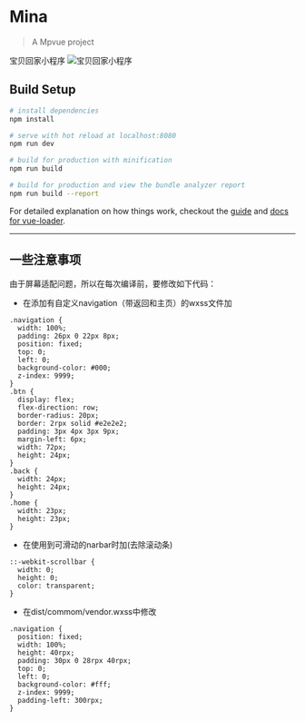 # Mina

> A Mpvue project

宝贝回家小程序
![宝贝回家小程序](https://github.com/bbhj/mina/blob/master/static/images/mina/8.jpg)

## Build Setup

``` bash
# install dependencies
npm install

# serve with hot reload at localhost:8080
npm run dev

# build for production with minification
npm run build

# build for production and view the bundle analyzer report
npm run build --report
```

For detailed explanation on how things work, checkout the [guide](http://vuejs-templates.github.io/webpack/) and [docs for vue-loader](http://vuejs.github.io/vue-loader).

------------------------------
## 一些注意事项
由于屏幕适配问题，所以在每次编译前，要修改如下代码：
* 在添加有自定义navigation（带返回和主页）的wxss文件加
```
.navigation {
  width: 100%;
  padding: 26px 0 22px 8px;
  position: fixed;
  top: 0;
  left: 0;
  background-color: #000;
  z-index: 9999;
}
.btn {
  display: flex;
  flex-direction: row;
  border-radius: 20px;
  border: 2rpx solid #e2e2e2;
  padding: 3px 4px 3px 9px;
  margin-left: 6px;
  width: 72px;
  height: 24px;
}
.back {
  width: 24px;
  height: 24px;
}
.home {
  width: 23px;
  height: 23px;
}
```

* 在使用到可滑动的narbar时加(去除滚动条)
```
::-webkit-scrollbar {
  width: 0;
  height: 0;
  color: transparent;
}
```

* 在dist/commom/vendor.wxss中修改
```
.navigation {
  position: fixed;
  width: 100%;
  height: 40rpx;
  padding: 30px 0 28rpx 40rpx;
  top: 0;
  left: 0;
  background-color: #fff;
  z-index: 9999;
  padding-left: 300rpx;
}
```